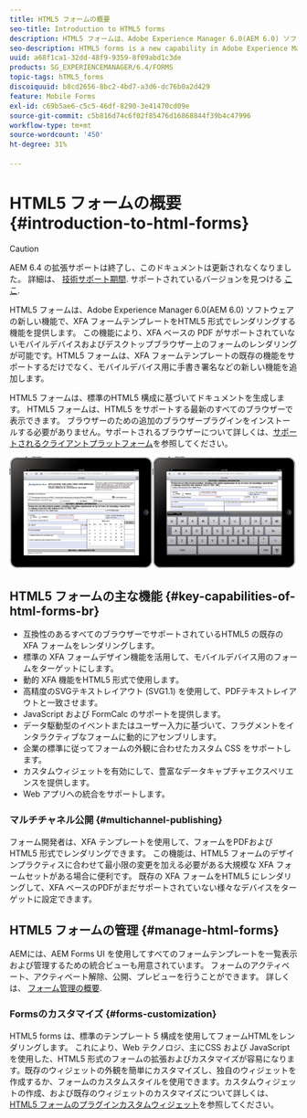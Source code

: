 ```yaml
---
title: HTML5 フォームの概要
seo-title: Introduction to HTML5 forms
description: HTML5 フォームは、Adobe Experience Manager 6.0(AEM 6.0) ソフトウェアの新しい機能で、XFA フォームテンプレートをHTML5 形式でレンダリングする機能を提供します。
seo-description: HTML5 forms is a new capability in Adobe Experience Manager 6.0 (AEM 6.0) software that offers rendering of XFA form templates in HTML5 format.
uuid: a68f1ca1-32dd-48f9-9359-8f09abd1c3de
products: SG_EXPERIENCEMANAGER/6.4/FORMS
topic-tags: hTML5_forms
discoiquuid: b8cd2656-8bc2-4bd7-a3d6-dc76b0a2d429
feature: Mobile Forms
exl-id: c69b5ae6-c5c5-46df-8290-3e41470cd09e
source-git-commit: c5b816d74c6f02f85476d16868844f39b4c47996
workflow-type: tm+mt
source-wordcount: '450'
ht-degree: 31%

---
```


# HTML5 フォームの概要 {#introduction-to-html-forms}

>[!CAUTION]
>
>AEM 6.4 の拡張サポートは終了し、このドキュメントは更新されなくなりました。 詳細は、 [技術サポート期間](https://helpx.adobe.com/jp/support/programs/eol-matrix.html). サポートされているバージョンを見つける [ここ](https://experienceleague.adobe.com/docs/?lang=ja).

HTML5 フォームは、Adobe Experience Manager 6.0(AEM 6.0) ソフトウェアの新しい機能で、XFA フォームテンプレートをHTML5 形式でレンダリングする機能を提供します。 この機能により、XFA ベースの PDF がサポートされていないモバイルデバイスおよびデスクトップブラウザー上のフォームのレンダリングが可能です。HTML5 フォームは、XFA フォームテンプレートの既存の機能をサポートするだけでなく、モバイルデバイス用に手書き署名などの新しい機能を追加します。

HTML5 フォームは、標準のHTML5 構成に基づいてドキュメントを生成します。 HTML5 フォームは、HTML5 をサポートする最新のすべてのブラウザーで表示できます。 ブラウザーのための追加のブラウザープラグインをインストールする必要がありません。サポートされるブラウザーについて詳しくは、[サポートされるクライアントプラットフォーム](https://adobe.com/go/learn_aemforms_documentation_63_jp)を参照してください。

![](do-not-localize/mobile_form_on_an_ipad_date_14.png)

## HTML5 フォームの主な機能 {#key-capabilities-of-html-forms-br}

* 互換性のあるすべてのブラウザーでサポートされているHTML5 の既存の XFA フォームをレンダリングします。
* 標準の XFA フォームデザイン機能を活用して、モバイルデバイス用のフォームをターゲットにします。
* 動的 XFA 機能をHTML5 形式で使用します。
* 高精度のSVGテキストレイアウト (SVG1.1) を使用して、PDFテキストレイアウトと一致させます。
* JavaScript および FormCalc のサポートを提供します。
* データ駆動型のイベントまたはユーザー入力に基づいて、フラグメントをインタラクティブなフォームに動的にアセンブリします。
* 企業の標準に従ってフォームの外観に合わせたカスタム CSS をサポートします。
* カスタムウィジェットを有効にして、豊富なデータキャプチャエクスペリエンスを提供します。
* Web アプリへの統合をサポートします。

### マルチチャネル公開 {#multichannel-publishing}

フォーム開発者は、XFA テンプレートを使用して、フォームをPDFおよびHTML5 形式でレンダリングできます。 この機能は、HTML5 フォームのデザインプラクティスに合わせて最小限の変更を加える必要がある大規模な XFA フォームセットがある場合に便利です。 既存の XFA フォームをHTML5 にレンダリングして、XFA ベースのPDFがまだサポートされていない様々なデバイスをターゲットに設定できます。

## HTML5 フォームの管理 {#manage-html-forms}

AEMには、AEM Forms UI を使用してすべてのフォームテンプレートを一覧表示および管理するための統合ビューも用意されています。 フォームのアクティベート、アクティベート解除、公開、プレビューを行うことができます。 詳しくは、 [フォーム管理の概要](/help/forms/using/introduction-managing-forms.md).

### Formsのカスタマイズ {#forms-customization}

HTML5 forms は、標準のテンプレート 5 構成を使用してフォームHTMLをレンダリングします。 これにより、Web テクノロジ、主にCSS および JavaScript を使用した、HTML5 形式のフォームの拡張およびカスタマイズが容易になります。既存のウィジェットの外観を簡単にカスタマイズし、独自のウィジェットを作成するか、フォームのカスタムスタイルを使用できます。カスタムウィジェットの作成、および既存のウィジェットのカスタマイズについて詳しくは、[HTML5 フォームのプラグインカスタムウィジェット](/help/forms/using/custom-widgets.md)を参照してください。
